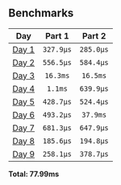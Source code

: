 <!--- benchmarking table --->
## Benchmarks

| Day | Part 1 | Part 2 |
| :---: | :---: | :---:  |
| [Day 1](./src/bin/01.rs) | `327.9µs` | `285.0µs` |
| [Day 2](./src/bin/02.rs) | `556.5µs` | `584.4µs` |
| [Day 3](./src/bin/03.rs) | `16.3ms` | `16.5ms` |
| [Day 4](./src/bin/04.rs) | `1.1ms` | `639.9µs` |
| [Day 5](./src/bin/05.rs) | `428.7µs` | `524.4µs` |
| [Day 6](./src/bin/06.rs) | `493.2µs` | `37.9ms` |
| [Day 7](./src/bin/07.rs) | `681.3µs` | `647.9µs` |
| [Day 8](./src/bin/08.rs) | `185.6µs` | `194.8µs` |
| [Day 9](./src/bin/09.rs) | `258.1µs` | `378.7µs` |

**Total: 77.99ms**
<!--- benchmarking table --->
